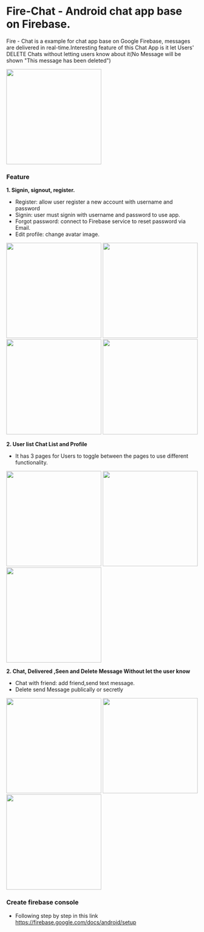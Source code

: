 # Fire-Chat - Android chat app base on Firebase.  
Fire - Chat is a example for chat app base on Google Firebase, messages are delivered in real-time.Interesting feature of
this Chat App is it let Users' DELETE Chats without letting users know about it(No Message will be shown "This message has been deleted")

<img src="https://github.com/Jarvis-byte/Fire-Chat/blob/master/Delete Dialouge.png" width="250"/> 

### Feature  

**1. Signin, signout, register.**  
* Register: allow user register a new account with username and password
* Signin: user must signin with username and password to use app.
* Forgot password: connect to Firebase service to reset password via Email.
* Edit profile: change avatar image.

<img src="https://github.com/Jarvis-byte/Fire-Chat/blob/master/Home Page.png" width="250"/> <img src="https://github.com/Jarvis-byte/Fire-Chat/blob/master/Rename Page.png" width="250"/> 
 <img src="https://github.com/Jarvis-byte/Fire-Chat/blob/master/Login Page.png" width="250"/> <img src="https://github.com/Jarvis-byte/Fire-Chat/blob/master/Reset Password.png" width="250"/>

**2. User list Chat List and Profile**
* It has 3 pages for Users to toggle between the pages to use different functionality.

<img src="https://github.com/Jarvis-byte/Fire-Chat/blob/master/Chat List.png" width="250"/> <img src="https://github.com/Jarvis-byte/Fire-Chat/blob/master/User List.png" width="250"/>
<img src="https://github.com/Jarvis-byte/Fire-Chat/blob/master/Profile Pic.png" width="250"/>


**2. Chat, Delivered ,Seen and Delete Message Without let the user know** 
* Chat with friend: add friend,send text message.
* Delete send Message  publically or  secretly

<img src="https://github.com/Jarvis-byte/Fire-Chat/blob/master/Message Activity.png" width="250"/> <img src="https://github.com/Jarvis-byte/Fire-Chat/blob/master/Delete Publicly.png" width="250"/>
<img src="https://github.com/Jarvis-byte/Fire-Chat/blob/master/Delete Secretly.png" width="250"/>


### Create firebase console  
* Following step by step in this link https://firebase.google.com/docs/android/setup  

